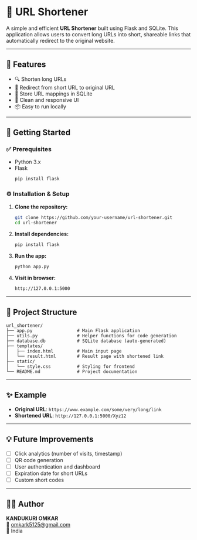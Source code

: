 # 🔗 URL Shortener

A simple and efficient **URL Shortener** built using Flask and SQLite. This application allows users to convert long URLs into short, shareable links that automatically redirect to the original website.

---

## 📌 Features

- 🔍 Shorten long URLs  
- 🔁 Redirect from short URL to original URL  
- 💾 Store URL mappings in SQLite  
- 🎨 Clean and responsive UI  
- 📦 Easy to run locally  

---

## 🚀 Getting Started

### ✅ Prerequisites

- Python 3.x
- Flask  
  ```bash
  pip install flask
  ```

### ⚙️ Installation & Setup

1. **Clone the repository:**
   ```bash
   git clone https://github.com/your-username/url-shortener.git
   cd url-shortener
   ```

2. **Install dependencies:**
   ```bash
   pip install flask
   ```

3. **Run the app:**
   ```bash
   python app.py
   ```

4. **Visit in browser:**
   ```
   http://127.0.0.1:5000
   ```

---

## 📁 Project Structure

```
url_shortener/
├── app.py                 # Main Flask application
├── utils.py               # Helper functions for code generation
├── database.db            # SQLite database (auto-generated)
├── templates/
│   ├── index.html         # Main input page
│   └── result.html        # Result page with shortened link
├── static/
│   └── style.css          # Styling for frontend
└── README.md              # Project documentation
```

---

## ✨ Example

- **Original URL**: `https://www.example.com/some/very/long/link`  
- **Shortened URL**: `http://127.0.0.1:5000/Xyz12`

---

## 💡 Future Improvements

- [ ] Click analytics (number of visits, timestamp)  
- [ ] QR code generation  
- [ ] User authentication and dashboard  
- [ ] Expiration date for short URLs  
- [ ] Custom short codes  

---

## 👨‍💻 Author

**KANDUKURI OMKAR**  
📧 omkark5125@gmail.com  
📍 India
